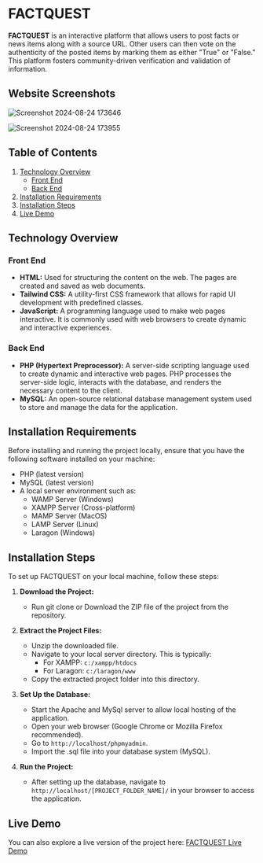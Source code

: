 # FACTQUEST

**FACTQUEST** is an interactive platform that allows users to post facts or news items along with a source URL. Other users can then vote on the authenticity of the posted items by marking them as either "True" or "False." This platform fosters community-driven verification and validation of information.

## Website Screenshots

![Screenshot 2024-08-24 173646](https://github.com/user-attachments/assets/594f4e30-a91d-4964-a21a-62a54d28a524)

![Screenshot 2024-08-24 173955](https://github.com/user-attachments/assets/b23bc45e-2557-4e91-9aa9-3d8ddcdcb688)

## Table of Contents

1. [Technology Overview](#technology-overview)
   - [Front End](#front-end)
   - [Back End](#back-end)
2. [Installation Requirements](#installation-requirements)
3. [Installation Steps](#installation-steps)
4. [Live Demo](#live-demo)

## Technology Overview

### Front End

- **HTML:** Used for structuring the content on the web. The pages are created and saved as web documents.
- **Tailwind CSS:** A utility-first CSS framework that allows for rapid UI development with predefined classes.
- **JavaScript:** A programming language used to make web pages interactive. It is commonly used with web browsers to create dynamic and interactive experiences.

### Back End

- **PHP (Hypertext Preprocessor):** A server-side scripting language used to create dynamic and interactive web pages. PHP processes the server-side logic, interacts with the database, and renders the necessary content to the client.
- **MySQL:** An open-source relational database management system used to store and manage the data for the application.

## Installation Requirements

Before installing and running the project locally, ensure that you have the following software installed on your machine:

- PHP (latest version)
- MySQL (latest version)
- A local server environment such as:
  - WAMP Server (Windows)
  - XAMPP Server (Cross-platform)
  - MAMP Server (MacOS)
  - LAMP Server (Linux)
  - Laragon (Windows)

## Installation Steps

To set up FACTQUEST on your local machine, follow these steps:

1. **Download the Project:**
   - Run git clone or Download the ZIP file of the project from the repository.

2. **Extract the Project Files:**
   - Unzip the downloaded file.
   - Navigate to your local server directory. This is typically:
     - For XAMPP: `c:/xampp/htdocs`
     - For Laragon: `c:/laragon/www`
   - Copy the extracted project folder into this directory.

3. **Set Up the Database:**
   - Start the Apache and MySql server to allow local hosting of the application.
   - Open your web browser (Google Chrome or Mozilla Firefox recommended).
   - Go to `http://localhost/phpmyadmin`.
   - Import the .sql file into your database system (MySQL).
     

5. **Run the Project:**
   - After setting up the database, navigate to `http://localhost/[PROJECT_FOLDER_NAME]/` in your browser to access the application.

## Live Demo

You can also explore a live version of the project here: [FACTQUEST Live Demo](https://problemsolvingsl.com/factquest/)
